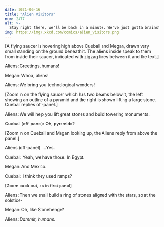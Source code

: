 ```yaml
---
date: 2021-06-16
title: "Alien Visitors"
num: 2477
alt: >-
  Stay right there, we'll be back in a minute. We've just gotta brainstorm some new wonders. Have you all figured out gears yet? Yes? Crap.
img: https://imgs.xkcd.com/comics/alien_visitors.png
---
```

[A flying saucer is hovering high above Cueball and Megan, drawn very small standing on the ground beneath it. The aliens inside speak to them from inside their saucer, indicated with zigzag lines between it and the text.]

Aliens: Greetings, humans!

Megan: Whoa, aliens!

Aliens: We bring you technological wonders!

[Zoom in on the flying saucer which has two beams below it, the left showing an outline of a pyramid and the right is shown lifting a large stone. Cueball replies off-panel.]

Aliens: We will help you lift great stones and build towering monuments.

Cueball (off-panel): Oh, pyramids?

[Zoom in on Cueball and Megan looking up, the Aliens reply from above the panel.]

Aliens (off-panel): ...Yes.

Cueball: Yeah, we have those. In Egypt.

Megan: And Mexico.

Cueball: I think they used ramps?

[Zoom back out, as in first panel]

Aliens: Then we shall build a ring of stones aligned with the stars, so at the solstice-

Megan: Oh, like Stonehenge?

Aliens: *Dammit, humans.*